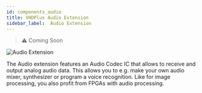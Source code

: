 ```yaml
---
id: components_audio
title: VHDPlus Audio Extension
sidebar_label:  Audio Extension
---
```


> :warning: Coming Soon

![Audio Extension](/img/extensions/audio/Audio.png)

The Audio extension features an Audio Codec IC that allows to receive and output analog audio data. This allows you to e.g. make your own audio mixer, synthesizer or program a voice recognition. Like for image processing, you also profit from FPGAs with audio processing.
